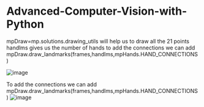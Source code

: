 # Advanced-Computer-Vision-with-Python
 
mpDraw=mp.solutions.drawing_utils  will help us to draw all the 21 points 
handlms gives us the number of hands 
to add the connections we can add mpDraw.draw_landmarks(frames,handlms,mpHands.HAND_CONNECTIONS)
 
![image](https://github.com/tarunaditya91/Advanced-Computer-Vision-with-Python/assets/113850656/b7a5fcb0-cc29-4cc6-9c61-7e352227869f)

To add the connections we can add mpDraw.draw_landmarks(frames,handlms,mpHands.HAND_CONNECTIONS)
![image](https://github.com/tarunaditya91/Advanced-Computer-Vision-with-Python/assets/113850656/57bb10db-677f-493a-9d56-ff44c08e918b)
